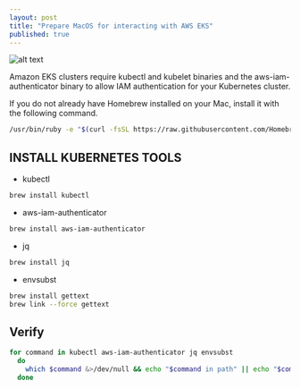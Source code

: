 ```yaml
---
layout: post
title: "Prepare MacOS for interacting with AWS EKS"
published: true
---
```

![alt text](https://github.com/mhmdio/mhmdio.github.io/raw/master/images/amazoneks.jpg)


Amazon EKS clusters require kubectl and kubelet binaries and the aws-iam-authenticator binary to allow IAM authentication for your Kubernetes cluster.

If you do not already have Homebrew installed on your Mac, install it with the following command.

```bash
/usr/bin/ruby -e "$(curl -fsSL https://raw.githubusercontent.com/Homebrew/install/master/install)"
```

## INSTALL KUBERNETES TOOLS

- kubectl
```bash
brew install kubectl
```

- aws-iam-authenticator
```bash
brew install aws-iam-authenticator
```

- jq
```bash
brew install jq
```

- envsubst
```bash
brew install gettext
brew link --force gettext
```

## Verify

```bash
for command in kubectl aws-iam-authenticator jq envsubst
  do
    which $command &>/dev/null && echo "$command in path" || echo "$command NOT FOUND"
  done
```